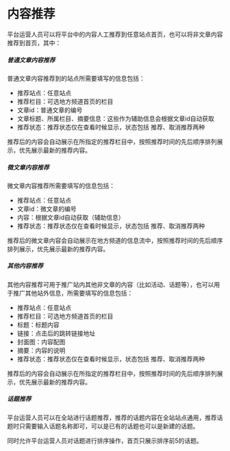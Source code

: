 # 内容推荐

平台运营人员可以将平台中的内容人工推荐到任意站点首页，也可以将非文章内容推荐到首页，其中：

##### 普通文章内容推荐

普通文章内容推荐到的站点所需要填写的信息包括：

- 推荐站点：任意站点
- 推荐栏目：可选地方频道首页的栏目
- 文章id：普通文章的编号
- 文章标题、所属栏目、摘要信息：这些作为辅助信息会根据文章id自动获取
- 推荐状态：推荐状态仅在查看时候显示，状态包括 推荐、取消推荐两种

推荐后的内容会自动展示在所指定的推荐栏目中，按照推荐时间的先后顺序排列展示，优先展示最新的推荐内容。

##### 微文章内容推荐

微文章内容推荐所需要填写的信息包括：

- 推荐站点：任意站点
- 文章id：微文章的编号
- 内容：根据文章id自动获取（辅助信息）
- 推荐状态：推荐状态仅在查看时候显示，状态包括 推荐、取消推荐两种

推荐后的微文章内容会自动展示在地方频道的信息流中，按照推荐时间的先后顺序排列展示，优先展示最新的推荐内容。

##### 其他内容推荐

其他内容推荐可用于推广站内其他非文章的内容（比如活动、话题等），也可以用于推广其他站外信息，所需要填写的信息包括：

- 推荐站点：任意站点
- 推荐栏目：可选地方频道首页的栏目
- 标题：标题内容
- 链接：点击后的跳转链接地址
- 封面图：内容配图
- 摘要：内容的说明
- 推荐状态：推荐状态仅在查看时候显示，状态包括 推荐、取消推荐两种

推荐后的内容会自动展示在所指定的推荐栏目中，按照推荐时间的先后顺序排列展示，优先展示最新的推荐内容。

##### 话题推荐

平台运营人员可以在全站进行话题推荐，推荐的话题内容在全站站点通用，推荐话题时只需要输入话题名称即可，可以是已有的话题也可以是新建的话题。

同时允许平台运营人员对话题进行排序操作，首页只展示排序前5的话题。